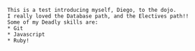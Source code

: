 	This is a test introducing myself, Diego, to the dojo.
	I really loved the Database path, and the Electives path!!
	Some of my Deadly skills are:
	* Git
	* Javascript
	* Ruby!
